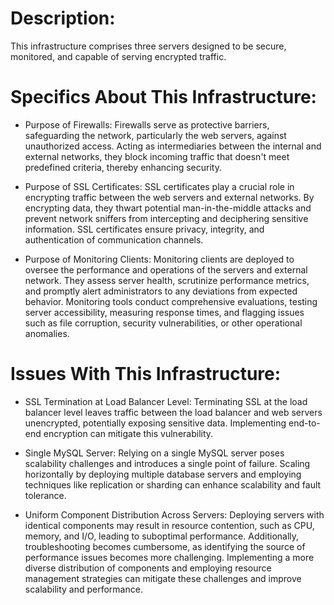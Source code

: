 # Description:
This infrastructure comprises three servers designed to be secure, monitored, and capable of serving encrypted traffic.

# Specifics About This Infrastructure:

* Purpose of Firewalls:
Firewalls serve as protective barriers, safeguarding the network, particularly the web servers, against unauthorized access. Acting as intermediaries between the internal and external networks, they block incoming traffic that doesn't meet predefined criteria, thereby enhancing security.

* Purpose of SSL Certificates:
SSL certificates play a crucial role in encrypting traffic between the web servers and external networks. By encrypting data, they thwart potential man-in-the-middle attacks and prevent network sniffers from intercepting and deciphering sensitive information. SSL certificates ensure privacy, integrity, and authentication of communication channels.

* Purpose of Monitoring Clients:
Monitoring clients are deployed to oversee the performance and operations of the servers and external network. They assess server health, scrutinize performance metrics, and promptly alert administrators to any deviations from expected behavior. Monitoring tools conduct comprehensive evaluations, testing server accessibility, measuring response times, and flagging issues such as file corruption, security vulnerabilities, or other operational anomalies.

# Issues With This Infrastructure:

* SSL Termination at Load Balancer Level:
Terminating SSL at the load balancer level leaves traffic between the load balancer and web servers unencrypted, potentially exposing sensitive data. Implementing end-to-end encryption can mitigate this vulnerability.

* Single MySQL Server:
Relying on a single MySQL server poses scalability challenges and introduces a single point of failure. Scaling horizontally by deploying multiple database servers and employing techniques like replication or sharding can enhance scalability and fault tolerance.

* Uniform Component Distribution Across Servers:
Deploying servers with identical components may result in resource contention, such as CPU, memory, and I/O, leading to suboptimal performance. Additionally, troubleshooting becomes cumbersome, as identifying the source of performance issues becomes more challenging. Implementing a more diverse distribution of components and employing resource management strategies can mitigate these challenges and improve scalability and performance.
